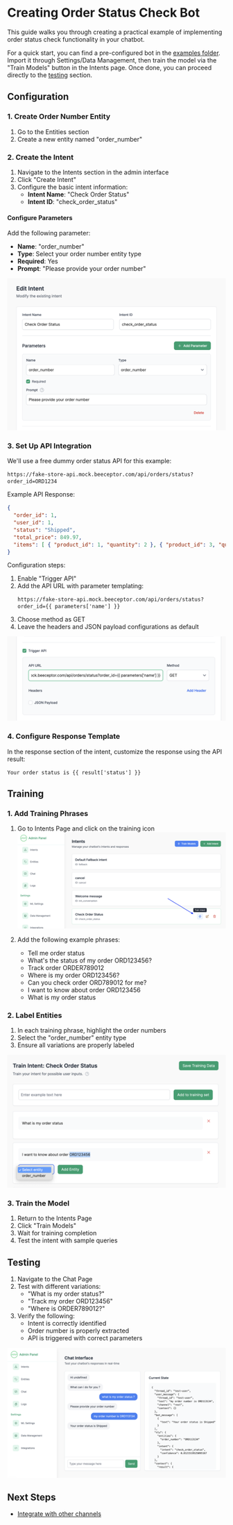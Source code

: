 # Creating Order Status Check Bot

This guide walks you through creating a practical example of implementing order status check functionality in your chatbot.

For a quick start, you can find a pre-configured bot in the [examples folder](../examples/order_status.json). Import it through Settings/Data Management, then train the model via the "Train Models" button in the Intents page. Once done, you can proceed directly to the [testing](#testing) section.

## Configuration

### 1. Create Order Number Entity

1. Go to the Entities section
2. Create a new entity named "order_number"

### 2. Create the Intent

1. Navigate to the Intents section in the admin interface
2. Click "Create Intent"
3. Configure the basic intent information:
   - **Intent Name**: "Check Order Status"
   - **Intent ID**: "check_order_status"

#### Configure Parameters

Add the following parameter:
- **Name**: "order_number"
- **Type**: Select your order number entity type
- **Required**: Yes
- **Prompt**: "Please provide your order number"

[![intent_configuration_1.png](screenshots/intent_configuration_1.png)](screenshots/intent_configuration_1.png)

### 3. Set Up API Integration

We'll use a free dummy order status API for this example:

```
https://fake-store-api.mock.beeceptor.com/api/orders/status?order_id=ORD1234
```

Example API Response:
```json
{
  "order_id": 1,
  "user_id": 1,
  "status": "Shipped",
  "total_price": 849.97,
  "items": [ { "product_id": 1, "quantity": 2 }, { "product_id": 3, "quantity": 1 } ]
}
```

Configuration steps:
1. Enable "Trigger API"
2. Add the API URL with parameter templating:
   ```
   https://fake-store-api.mock.beeceptor.com/api/orders/status?order_id={{ parameters['name'] }}
   ```
3. Choose method as GET
4. Leave the headers and JSON payload configurations as default

[![API Trigger](screenshots/intent_configuration_api_trigger.png)](screenshots/intent_configuration_api_trigger.png)

### 4. Configure Response Template

In the response section of the intent, customize the response using the API result:
```
Your order status is {{ result['status'] }}
```

## Training

### 1. Add Training Phrases

1. Go to Intents Page and click on the training icon
   [![Training](screenshots/training_icon.png)](screenshots/training_icon.png)

2. Add the following example phrases:
   - Tell me order status
   - What's the status of my order ORD123456?
   - Track order ORDER789012
   - Where is my order ORD123456?
   - Can you check order ORD789012 for me?
   - I want to know about order ORD123456
   - What is my order status

### 2. Label Entities

1. In each training phrase, highlight the order numbers
2. Select the "order_number" entity type
3. Ensure all variations are properly labeled

[![Entity Labeling](screenshots/training_entity_label.png)](screenshots/training_entity_label.png)

### 3. Train the Model

1. Return to the Intents Page
2. Click "Train Models"
3. Wait for training completion
4. Test the intent with sample queries

## Testing

1. Navigate to the Chat Page
2. Test with different variations:
   - "What is my order status?"
   - "Track my order ORD123456"
   - "Where is ORDER789012?"
3. Verify the following:
   - Intent is correctly identified
   - Order number is properly extracted
   - API is triggered with correct parameters

[![Testing](screenshots/testing.png)](screenshots/testing.png)

## Next Steps
- [Integrate with other channels](03-integrating-with-channels.md)